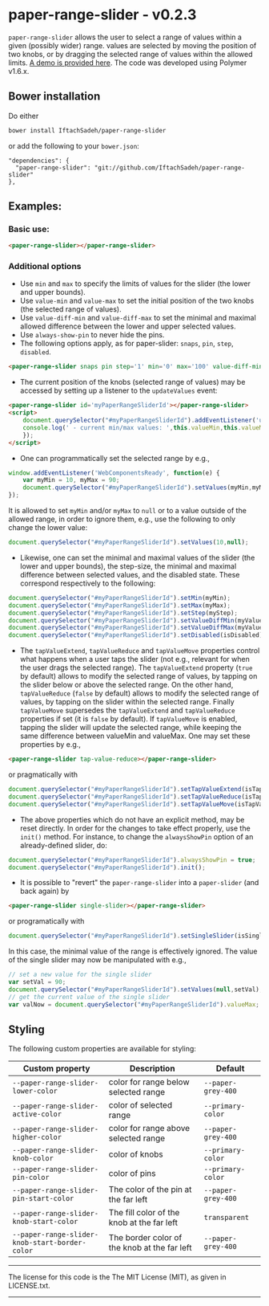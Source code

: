 # paper-range-slider - v0.2.3

`paper-range-slider` allows the user to select a range of values within a given (possibly wider) range. values are selected by moving the position of two knobs, or by dragging the selected range of values within the allowed limits. [A demo is provided here](http://IftachSadeh.github.io/paper-range-slider/components/paper-range-slider/demo/). The code was developed using Polymer v1.6.x.

## Bower installation
Do either
```bash
bower install IftachSadeh/paper-range-slider
```
or add the following to your `bower.json`:
```
"dependencies": {
  "paper-range-slider": "git://github.com/IftachSadeh/paper-range-slider"
},
```

## Examples:

### Basic use:
```html
<paper-range-slider></paper-range-slider>
```

### Additional options

- Use `min` and `max` to specify the limits of values for the slider (the lower and upper bounds).
- Use `value-min` and `value-max` to set the initial position of the two knobs (the selected range of values).
- Use `value-diff-min` and `value-diff-max` to set the minimal and maximal allowed difference between the lower and upper selected values.
- Use `always-show-pin` to never hide the pins.
- The following options apply, as for paper-slider: `snaps`, `pin`, `step`, `disabled`.
```html
<paper-range-slider snaps pin step='1' min='0' max='100' value-diff-min="10" value-diff-max="50" value-min='30' value-max='60'></paper-range-slider>
```

- The current position of the knobs (selected range of values) may be accessed by setting up a listener to the `updateValues` event:
```html
<paper-range-slider id='myPaperRangeSliderId'></paper-range-slider>
<script>
    document.querySelector("#myPaperRangeSliderId").addEventListener('updateValues', function (customEvent) {
    console.log(' - current min/max values: ',this.valueMin,this.valueMax)
    });
</script>
```

- One can programmatically set the selected range by e.g., 
```javascript
window.addEventListener('WebComponentsReady', function(e) {
    var myMin = 10, myMax = 90;
    document.querySelector("#myPaperRangeSliderId").setValues(myMin,myMax);
});
```
It is allowed to set `myMin` and/or `myMax` to `null` or to a value outside of the allowed range, in order to ignore them, e.g., use the following to only change the lower value:
```javascript
document.querySelector("#myPaperRangeSliderId").setValues(10,null);
```

- Likewise, one can set the minimal and maximal values of the slider (the lower and upper bounds), the step-size, the minimal and maximal difference between selected values, and the disabled state. These correspond respectively to the following:
```javascript
document.querySelector("#myPaperRangeSliderId").setMin(myMin);
document.querySelector("#myPaperRangeSliderId").setMax(myMax);
document.querySelector("#myPaperRangeSliderId").setStep(myStep);
document.querySelector("#myPaperRangeSliderId").setValueDiffMin(myValueDiffMin);
document.querySelector("#myPaperRangeSliderId").setValueDiffMax(myValueDiffMax);
document.querySelector("#myPaperRangeSliderId").setDisabled(isDisabled);
```

- The `tapValueExtend`, `tapValueReduce` and `tapValueMove` properties control what happens when a user taps the slider (not e.g., relevant for when the user drags the selected range). The `tapValueExtend` property (`true` by default) allows to modify the selected range of values, by tapping on the slider below or above the selected range. On the other hand, `tapValueReduce` (`false` by default) allows to modify the selected range of values, by tapping on the slider within the selected range. Finally `tapValueMove` supersedes the `tapValueExtend` and `tapValueReduce` properties if set (it is `false` by default). If `tapValueMove` is enabled, tapping the slider will update the selected range, while keeping the same difference between valueMin and valueMax. One may set these properties by e.g.,
```html
<paper-range-slider tap-value-reduce></paper-range-slider>
```
or pragmatically with
```javascript
document.querySelector("#myPaperRangeSliderId").setTapValueExtend(isTapValueExtend);
document.querySelector("#myPaperRangeSliderId").setTapValueReduce(isTapValueReduce);
document.querySelector("#myPaperRangeSliderId").setTapValueMove(isTapValueMove);
```

- The above properties which do not have an explicit method, may be reset directly. In order for the changes to take effect properly, use the `init()` method. For instance, to change the `alwaysShowPin` option of an already-defined slider, do:
```javascript
document.querySelector("#myPaperRangeSliderId").alwaysShowPin = true;
document.querySelector("#myPaperRangeSliderId").init();
```

- It is possible to "revert" the `paper-range-slider` into a `paper-slider` (and back again) by
```html
<paper-range-slider single-slider></paper-range-slider>
```
or programatically with
```javascript
document.querySelector("#myPaperRangeSliderId").setSingleSlider(isSingleSlider);
```
In this case, the minimal value of the range is effectively ignored. The value of the single slider may now be manipulated with e.g.,
```javascript
// set a new value for the single slider
var setVal = 90;
document.querySelector("#myPaperRangeSliderId").setValues(null,setVal);
// get the current value of the single slider
var valNow = document.querySelector("#myPaperRangeSliderId").valueMax;
```


## Styling

The following custom properties are available for styling:

Custom property | Description | Default
----------------|-------------|----------
`--paper-range-slider-lower-color` | color for range below selected range | `--paper-grey-400`
`--paper-range-slider-active-color` | color of selected range | `--primary-color`
`--paper-range-slider-higher-color` | color for range above selected range | `--paper-grey-400`
`--paper-range-slider-knob-color` | color of knobs | `--primary-color`
`--paper-range-slider-pin-color` | color of pins | `--primary-color`
`--paper-range-slider-pin-start-color` | The color of the pin at the far left | `--paper-grey-400`
`--paper-range-slider-knob-start-color` | The fill color of the knob at the far left | `transparent`
`--paper-range-slider-knob-start-border-color` | The border color of the knob at the far left | `--paper-grey-400`



---

The license for this code is the The MIT License (MIT), as given in LICENSE.txt.

---
